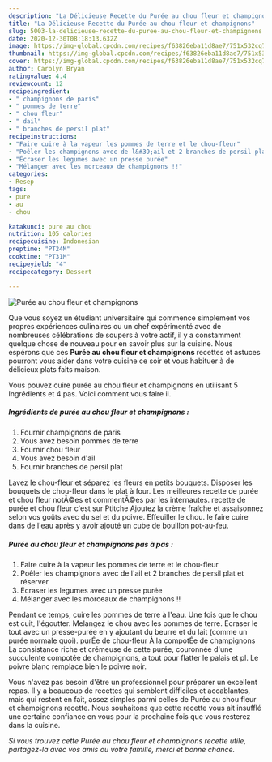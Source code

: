 ```yaml
---
description: "La Délicieuse Recette du Purée au chou fleur et champignons"
title: "La Délicieuse Recette du Purée au chou fleur et champignons"
slug: 5003-la-delicieuse-recette-du-puree-au-chou-fleur-et-champignons
date: 2020-12-30T08:18:13.632Z
image: https://img-global.cpcdn.com/recipes/f63826eba11d8ae7/751x532cq70/puree-au-chou-fleur-et-champignons-photo-principale-de-la-recette.jpg
thumbnail: https://img-global.cpcdn.com/recipes/f63826eba11d8ae7/751x532cq70/puree-au-chou-fleur-et-champignons-photo-principale-de-la-recette.jpg
cover: https://img-global.cpcdn.com/recipes/f63826eba11d8ae7/751x532cq70/puree-au-chou-fleur-et-champignons-photo-principale-de-la-recette.jpg
author: Carolyn Bryan
ratingvalue: 4.4
reviewcount: 12
recipeingredient:
- " champignons de paris"
- " pommes de terre"
- " chou fleur"
- " dail"
- " branches de persil plat"
recipeinstructions:
- "Faire cuire à la vapeur les pommes de terre et le chou-fleur"
- "Poêler les champignons avec de l&#39;ail et 2 branches de persil plat et réserver"
- "Écraser les legumes avec un presse purée"
- "Mélanger avec les morceaux de champignons !!"
categories:
- Resep
tags:
- pure
- au
- chou

katakunci: pure au chou 
nutrition: 105 calories
recipecuisine: Indonesian
preptime: "PT24M"
cooktime: "PT31M"
recipeyield: "4"
recipecategory: Dessert

---
```



![Purée au chou fleur et champignons](https://img-global.cpcdn.com/recipes/f63826eba11d8ae7/751x532cq70/puree-au-chou-fleur-et-champignons-photo-principale-de-la-recette.jpg)

Que vous soyez un étudiant universitaire qui commence simplement vos propres expériences culinaires ou un chef expérimenté avec de nombreuses célébrations de soupers à votre actif, il y a constamment quelque chose de nouveau pour en savoir plus sur la cuisine. Nous espérons que ces <strong> Purée au chou fleur et champignons </strong> recettes et astuces pourront vous aider dans votre cuisine ce soir et vous habituer à de délicieux plats faits maison.

<!--inarticleads1-->

Vous pouvez cuire purée au chou fleur et champignons en utilisant 5 Ingrédients et 4 pas. Voici comment vous faire il.

##### Ingrédients de purée au chou fleur et champignons :

1. Fournir  champignons de paris
1. Vous avez besoin  pommes de terre
1. Fournir  chou fleur
1. Vous avez besoin  d&#39;ail
1. Fournir  branches de persil plat


Lavez le chou-fleur et séparez les fleurs en petits bouquets. Disposer les bouquets de chou-fleur dans le plat à four. Les meilleures recette de purée et chou fleur notÃ©es et commentÃ©es par les internautes. recette de purée et chou fleur c&#39;est sur Ptitche Ajoutez la crème fraîche et assaisonnez selon vos goûts avec du sel et du poivre. Effeuiller le chou. le faire cuire dans de l&#39;eau après y avoir ajouté un cube de bouillon pot-au-feu. 

<!--inarticleads2-->

##### Purée au chou fleur et champignons pas à pas :

1. Faire cuire à la vapeur les pommes de terre et le chou-fleur
1. Poêler les champignons avec de l&#39;ail et 2 branches de persil plat et réserver
1. Écraser les legumes avec un presse purée
1. Mélanger avec les morceaux de champignons !!


Pendant ce temps, cuire les pommes de terre à l&#39;eau. Une fois que le chou est cuit, l&#39;égoutter. Melangez le chou avec les pommes de terre. Ecraser le tout avec un presse-purée en y ajoutant du beurre et du lait (comme un purée normale quoi). purÉe de chou-fleur À la compotÉe de champignons La consistance riche et crémeuse de cette purée, couronnée d&#39;une succulente compotée de champignons, a tout pour flatter le palais et pl. Le poivre blanc remplace bien le poivre noir. 

<!--inarticleads1-->

<p>
Vous n'avez pas besoin d'être un professionnel pour préparer un excellent repas. Il y a beaucoup de recettes qui semblent difficiles et accablantes, mais qui restent en fait, assez simples parmi celles de Purée au chou fleur et champignons recette. Nous souhaitons que cette recette vous ait insufflé une certaine confiance en vous pour la prochaine fois que vous resterez dans la cuisine.
</p>

<p>
<i>Si vous trouvez cette Purée au chou fleur et champignons recette utile, partagez-la avec vos amis ou votre famille, merci et bonne chance.</i>
</p>
